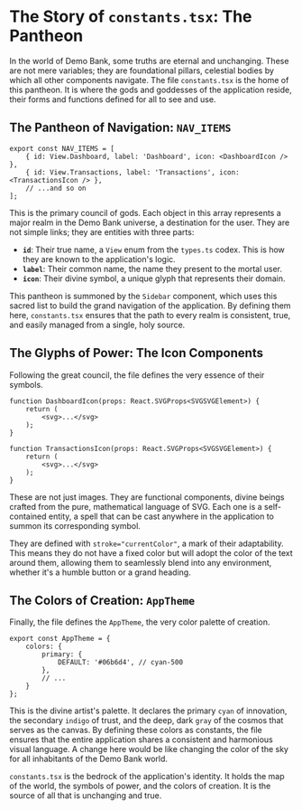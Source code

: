 # The Story of `constants.tsx`: The Pantheon

In the world of Demo Bank, some truths are eternal and unchanging. These are not mere variables; they are foundational pillars, celestial bodies by which all other components navigate. The file `constants.tsx` is the home of this pantheon. It is where the gods and goddesses of the application reside, their forms and functions defined for all to see and use.

## The Pantheon of Navigation: `NAV_ITEMS`

```tsx
export const NAV_ITEMS = [
    { id: View.Dashboard, label: 'Dashboard', icon: <DashboardIcon /> },
    { id: View.Transactions, label: 'Transactions', icon: <TransactionsIcon /> },
    // ...and so on
];
```

This is the primary council of gods. Each object in this array represents a major realm in the Demo Bank universe, a destination for the user. They are not simple links; they are entities with three parts:

-   **`id`**: Their true name, a `View` enum from the `types.ts` codex. This is how they are known to the application's logic.
-   **`label`**: Their common name, the name they present to the mortal user.
-   **`icon`**: Their divine symbol, a unique glyph that represents their domain.

This pantheon is summoned by the `Sidebar` component, which uses this sacred list to build the grand navigation of the application. By defining them here, `constants.tsx` ensures that the path to every realm is consistent, true, and easily managed from a single, holy source.

## The Glyphs of Power: The Icon Components

Following the great council, the file defines the very essence of their symbols.

```tsx
function DashboardIcon(props: React.SVGProps<SVGSVGElement>) {
    return (
        <svg>...</svg>
    );
}

function TransactionsIcon(props: React.SVGProps<SVGSVGElement>) {
    return (
        <svg>...</svg>
    );
}
```

These are not just images. They are functional components, divine beings crafted from the pure, mathematical language of SVG. Each one is a self-contained entity, a spell that can be cast anywhere in the application to summon its corresponding symbol.

They are defined with `stroke="currentColor"`, a mark of their adaptability. This means they do not have a fixed color but will adopt the color of the text around them, allowing them to seamlessly blend into any environment, whether it's a humble button or a grand heading.

## The Colors of Creation: `AppTheme`

Finally, the file defines the `AppTheme`, the very color palette of creation.

```tsx
export const AppTheme = {
    colors: {
        primary: {
            DEFAULT: '#06b6d4', // cyan-500
        },
        // ...
    }
};
```

This is the divine artist's palette. It declares the primary `cyan` of innovation, the secondary `indigo` of trust, and the deep, dark `gray` of the cosmos that serves as the canvas. By defining these colors as constants, the file ensures that the entire application shares a consistent and harmonious visual language. A change here would be like changing the color of the sky for all inhabitants of the Demo Bank world.

`constants.tsx` is the bedrock of the application's identity. It holds the map of the world, the symbols of power, and the colors of creation. It is the source of all that is unchanging and true.
